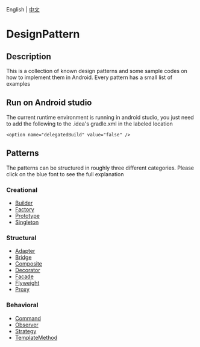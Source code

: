 English | [中文](README-cn.md)
# DesignPattern
## Description
This is a collection of known design patterns and some sample codes on how to implement them in Android. Every pattern has a small list of examples

## Run on Android studio
The current runtime environment is running in android studio, you just need to add the following to the .idea's gradle.xml in the labeled location

`<option name="delegatedBuild" value="false" />`

## Patterns
The patterns can be structured in roughly three different categories. Please click on the blue font to see the full explanation

### Creational

* [Builder](/app/src/main/java/com/design/pattern/creation/builder/Builder.md)
* [Factory](/app/src/main/java/com/design/pattern/creation/factory/Factory.md)
* [Prototype](/app/src/main/java/com/design/pattern/creation/prototype/Prototype.md)
* [Singleton](/app/src/main/java/com/design/pattern/creation/single/Single.md)
  
### Structural

* [Adapter](/app/src/main/java/com/design/pattern/structural/adapter/Adapter.md)
* [Bridge](/app/src/main/java/com/design/pattern/structural/bridge/Bridge.md)
* [Composite](/app/src/main/java/com/design/pattern/structural/composite/Composite.md)
* [Decorator](/app/src/main/java/com/design/pattern/structural/decorator/Decorator.md)
* [Facade](/app/src/main/java/com/design/pattern/structural/facade/Facade.md)
* [Flyweight](/app/src/main/java/com/design/pattern/structural/flyweight/Flyweight.md)  
* [Proxy](/app/src/main/java/com/design/pattern/structural/proxy/Proxy.md)  

### Behavioral
* [Command](/app/src/main/java/com/design/pattern/behavioral/command/Command.md)
* [Observer](/app/src/main/java/com/design/pattern/behavioral/observer/Observer.md)
* [Strategy](/app/src/main/java/com/design/pattern/behavioral/strategy/Strategy.md) 
* [TemplateMethod](/app/src/main/java/com/design/pattern/behavioral/template/Template.md)  
